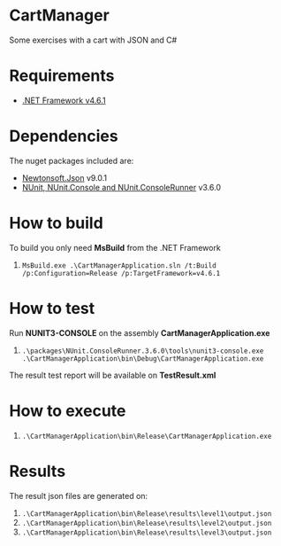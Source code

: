 # CartManager
Some exercises with a cart with JSON and C#

# Requirements
* [.NET Framework v4.6.1](https://www.microsoft.com/pt-br/download/details.aspx?id=49982)

# Dependencies
The nuget packages included are:
* [Newtonsoft.Json](http://www.newtonsoft.com/json) v9.0.1
* [NUnit, NUnit.Console and NUnit.ConsoleRunner](https://www.nunit.org/) v3.6.0

# How to build
To build you only need **MsBuild** from the .NET Framework

1. `MsBuild.exe .\CartManagerApplication.sln /t:Build /p:Configuration=Release /p:TargetFramework=v4.6.1`

# How to test
Run **NUNIT3-CONSOLE** on the assembly **CartManagerApplication.exe**

1. `.\packages\NUnit.ConsoleRunner.3.6.0\tools\nunit3-console.exe .\CartManagerApplication\bin\Debug\CartManagerApplication.exe`

The result test report will be available on **TestResult.xml**

# How to execute
1. `.\CartManagerApplication\bin\Release\CartManagerApplication.exe`

# Results
The result json files are generated on:

1. `.\CartManagerApplication\bin\Release\results\level1\output.json`
2. `.\CartManagerApplication\bin\Release\results\level2\output.json`
2. `.\CartManagerApplication\bin\Release\results\level3\output.json`

